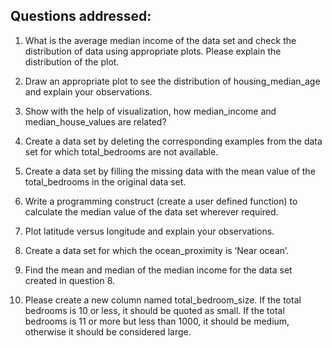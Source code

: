 ## Questions addressed:
1. What is the average median income of the data set and check the distribution of data using appropriate plots. Please explain the distribution of the plot.
2. Draw an appropriate plot to see the distribution of housing_median_age and explain your observations.
3. Show with the help of visualization, how median_income and median_house_values are related?
4. Create a data set by deleting the corresponding examples from the data set for which total_bedrooms are not available.
5. Create a data set by filling the missing data with the mean value of the total_bedrooms in the original data set.

6. Write a programming construct (create a user defined function) to calculate the median value of the data set wherever required.

7. Plot latitude versus longitude and explain your observations.

8. Create a data set for which the ocean_proximity is ‘Near ocean’.

9. Find the mean and median of the median income for the data set created in question 8.

10. Please create a new column named total_bedroom_size. If the total bedrooms is 10 or less, it should be quoted as small. If the total bedrooms is 11 or more but less than 1000, it should be medium, otherwise it should be considered large.
